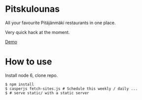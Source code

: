 # Pitskulounas

All your favourite Pitäjänmäki restaurants in one place.

Very quick hack at the moment.

[Demo](pitskulounas.motleyagency.com)

# How to use

Install node 6, clone repo.
```
$ npm install
$ casperjs fetch-sites.js # Schedule this weekly / daily ...
$ # serve static/ with a static server
```
